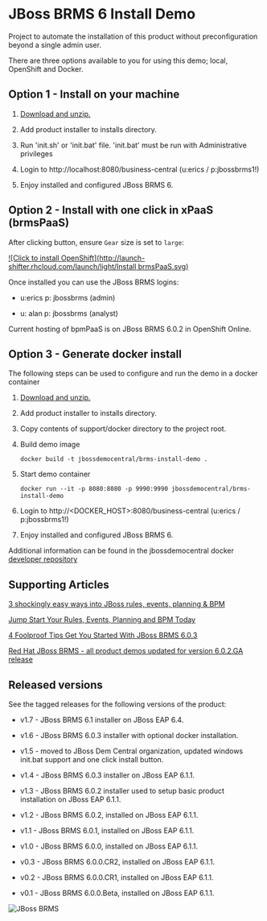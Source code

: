 JBoss BRMS 6 Install Demo 
=========================
Project to automate the installation of this product without preconfiguration beyond a single admin user.

There are three options available to you for using this demo; local, OpenShift and Docker.


Option 1 - Install on your machine
----------------------------------
1. [Download and unzip.](https://github.com/jbossdemocentral/brms-install-demo/archive/master.zip)

2. Add product installer to installs directory.

3. Run 'init.sh' or 'init.bat' file. 'init.bat' must be run with Administrative privileges

4. Login to http://localhost:8080/business-central  (u:erics / p:jbossbrms1!)

5. Enjoy installed and configured JBoss BRMS 6.


Option 2 - Install with one click in xPaaS (brmsPaaS)
-----------------------------------------------------
After clicking button, ensure `Gear` size is set to `large`:

[![Click to install OpenShift](http://launch-shifter.rhcloud.com/launch/light/Install brmsPaaS.svg)](https://openshift.redhat.com/app/console/application_type/custom?&cartridges[]=https://raw.githubusercontent.com/jbossdemocentral/cartridge-brmsPaaS/master/metadata/manifest.yml&name=brmspaas&gear_profile=large&initial_git_url=)

Once installed you can use the JBoss BRMS logins: 

   * u:erics  p: jbossbrms  (admin)

   * u: alan  p: jbossbrms  (analyst)

Current hosting of bpmPaaS is on JBoss BRMS 6.0.2 in OpenShift Online.


Option 3 - Generate docker install
----------------------------------
The following steps can be used to configure and run the demo in a docker container

1. [Download and unzip.](https://github.com/jbossdemocentral/bpms-install-demo/archive/master.zip)

2. Add product installer to installs directory.

3. Copy contents of support/docker directory to the project root.

4. Build demo image

	```
	docker build -t jbossdemocentral/brms-install-demo .
	```
5. Start demo container

	```
	docker run --it -p 8080:8080 -p 9990:9990 jbossdemocentral/brms-install-demo
	```
6. Login to http://<DOCKER_HOST>:8080/business-central  (u:erics / p:jbossbrms1!)

7. Enjoy installed and configured JBoss BRMS 6.

Additional information can be found in the jbossdemocentral docker [developer repository](https://github.com/jbossdemocentral/docker-developer)


Supporting Articles
-------------------
[3 shockingly easy ways into JBoss rules, events, planning & BPM](http://www.schabell.org/2015/01/3-shockingly-easy-ways-into-jboss-brms-bpmsuite.html)

[Jump Start Your Rules, Events, Planning and BPM Today](http://www.schabell.org/2014/12/jump-start-rules-events-planning-bpm-today.html)

[4 Foolproof Tips Get You Started With JBoss BRMS 6.0.3](http://www.schabell.org/2014/10/4-foolproof-tips-get-started-jboss-brms-603.html)

[Red Hat JBoss BRMS - all product demos updated for version 6.0.2.GA release](http://www.schabell.org/2014/07/redhat-jboss-brms-product-demos-6.0.2-updated.html)


Released versions
-----------------
See the tagged releases for the following versions of the product:

- v1.7 - JBoss BRMS 6.1 installer on JBoss EAP 6.4.

- v1.6 - JBoss BRMS 6.0.3 installer with optional docker installation.

- v1.5 - moved to JBoss Dem Central organization, updated windows init.bat support and one click install button.

- v1.4 - JBoss BRMS 6.0.3 installer on JBoss EAP 6.1.1.

- v1.3 - JBoss BRMS 6.0.2 installer used to setup basic product installation on JBoss EAP 6.1.1.

- v1.2 - JBoss BRMS 6.0.2, installed on JBoss EAP 6.1.1.

- v1.1 - JBoss BRMS 6.0.1, installed on JBoss EAP 6.1.1.

- v1.0 - JBoss BRMS 6.0.0, installed on JBoss EAP 6.1.1.

- v0.3 - JBoss BRMS 6.0.0.CR2, installed on JBoss EAP 6.1.1.

- v0.2 - JBoss BRMS 6.0.0.CR1, installed on JBoss EAP 6.1.1.

- v0.1 - JBoss BRMS 6.0.0.Beta, installed on JBoss EAP 6.1.1.


![JBoss BRMS](https://github.com/jbossdemocentral/brms-install-demo/blob/master/support/jboss-brms.png?raw=true)
